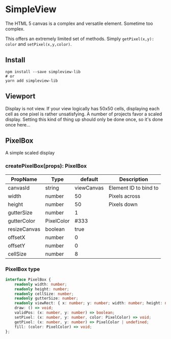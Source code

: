 # SimpleView

The HTML 5 canvas is a complex and versatile element.  Sometime too complex.

This offers an extremely limited set of methods.  Simply `getPixel(x,y): color` and `setPixel(x,y,color)`.

## Install

```shell
npm install --save simpleview-lib
# or
yarn add simpleview-lib
```

## Viewport

Display is not view.  If your view logically has 50x50 cells, displaying each cell as one pixel is rather unsatisfying.  A number of projects favor a scaled display.  Setting this kind of thing up should only be done once, so it's done once here...

## PixelBox

A simple scaled display

### createPixelBox(props): PixelBox

| PropName | Type | default | Description |
| - | - | - | - |
| canvasId | string | viewCanvas | Element ID to bind to |
| width | number | 50 | Pixels across |
| height | number | 50 | Pixels down |
| gutterSize | number | 1 | |
| gutterColor | PixelColor | #333 | |
| resizeCanvas | boolean | true | |
| offsetX | number | 0 | |
| offsetY | number | 0 | |
| cellSize | number | 8 | |

### PixelBox type

```typescript
interface PixelBox {
    readonly width: number;
    readonly height: number;
    readonly cellSize: number;
    readonly gutterSize: number;
    readonly viewRect: { x: number; y: number; width: number; height: number; };
    draw: () => void;
    validPos: (x: number, y: number) => boolean;
    setPixel: (x: number, y: number, color: PixelColor) => void;
    getPixel: (x: number, y: number) => PixelColor | undefined;
    fill: (color: PixelColor) => void;
};

```
